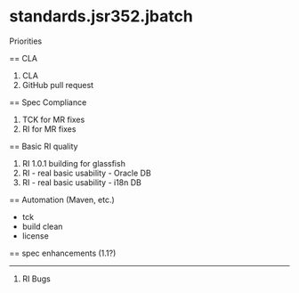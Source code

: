 standards.jsr352.jbatch
=======================

Priorities

== CLA
1. CLA
1. GitHub pull request 

== Spec Compliance

1. TCK for MR fixes
2. RI for MR fixes

== Basic RI quality

1. RI 1.0.1 building for glassfish
2. RI - real basic usability - Oracle DB
3. RI - real basic usability - i18n DB

== Automation (Maven, etc.)
 - tck
 - build clean
 - license

== spec enhancements (1.1?)

---
1. RI Bugs
